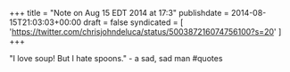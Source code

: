 +++
title = "Note on Aug 15 EDT 2014 at 17:3"
publishdate = 2014-08-15T21:03:03+00:00
draft = false
syndicated = [ 'https://twitter.com/chrisjohndeluca/status/500387216074756100?s=20' ]
+++

"I love soup! But I hate spoons." - a sad, sad man #quotes
